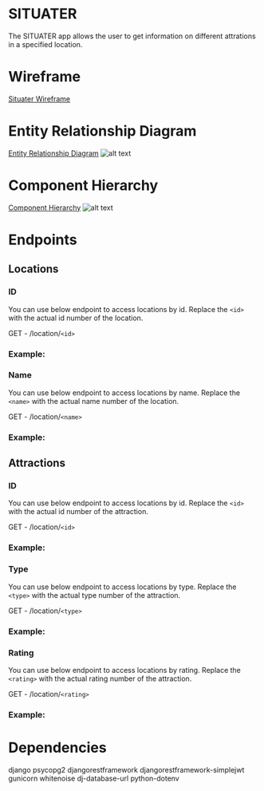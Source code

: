 # SITUATER

The SITUATER app allows the user to get information on different attrations in a specified location.

# Wireframe

[Situater Wireframe](https://www.figma.com/file/9nBGAOyDWkY3Q6NKJzUGwV/Situater?node-id=0%3A1 "Situater Wireframe")

# Entity Relationship Diagram

[Entity Relationship Diagram](https://www.figma.com/file/yCFAm0cDH4qkxinEJbXVyG/Situater?node-id=0%3A1 "Entity Relationship Diagram")
![alt text][diagram]

[diagram]: https://res.cloudinary.com/dojhf40bp/image/upload/v1643054480/entity-diagram_qk8xix.png "Entity Relationship Diagram"

# Component Hierarchy

[Component Hierarchy](https://www.figma.com/file/4mwc0TqHd0QRaj1ejMnjvJ/Situater---Component-Hierarchy?node-id=0%3A1 "Component Hierarchy")
![alt text][hierarchy]

[hierarchy]: https://res.cloudinary.com/dojhf40bp/image/upload/v1643057267/component-hierarchy_qu334f.png "Component Hierarchy"

# Endpoints

## Locations

### ID

You can use below endpoint to access locations by id. Replace the `<id>` with the actual id number of the location.

GET - /location/`<id>`

### Example:

### Name

You can use below endpoint to access locations by name. Replace the `<name>` with the actual name number of the location.

GET - /location/`<name>`

### Example:

## Attractions

### ID

You can use below endpoint to access locations by id. Replace the `<id>` with the actual id number of the attraction.

GET - /location/`<id>`

### Example:

### Type

You can use below endpoint to access locations by type. Replace the `<type>` with the actual type number of the attraction.

GET - /location/`<type>`

### Example:

### Rating

You can use below endpoint to access locations by rating. Replace the `<rating>` with the actual rating number of the attraction.

GET - /location/`<rating>`

### Example:

# Dependencies

django
psycopg2
djangorestframework
djangorestframework-simplejwt
gunicorn
whitenoise
dj-database-url
python-dotenv
